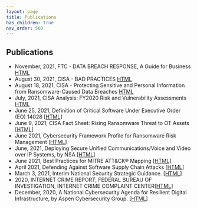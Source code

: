 ```yaml
---
layout: page
title: Publications 
has_children: true
nav_order: 500 
---
```


## Publications
* November, 2021, FTC - DATA BREACH RESPONSE, A Guide for Business [HTML](https://archive-d.bsafes.com/docs/D/DATA-BREACH-RESPONSE-A-Guide-for-Business/)
* August 30, 2021, CISA - BAD PRACTICES [HTML](https://www.cisa.gov/BadPractices)
* August 18, 2021, CISA - Protecting Sensitive and Personal Information from Ransomware-Caused Data Breaches [HTML](https://publications.bsafes.com/docs/cisa/protecting-sensitive-and-personal-information-from-ransomware-caused-data-breaches/)
* July, 2021, CISA Analysis: FY2020 Risk and Vulnerability Assessments [HTML](https://publications.bsafes.com/docs/cisa/FY2020-Risk-and-Vulnerability-Assessments/)
* June 25, 2021, Definition of Critical Software Under Executive Order (EO) 14028 [[HTML](https://publications.bsafes.com/docs/nist/Definition-of-Critical-Software-Under-Executive-Order-(EO)-14028/)]
* June 9, 2021, CISA Fact Sheet: Rising Ransomware Threat to OT Assets [[HTML](https://publications.bsafes.com/docs/cisa/rising-ransomware-threat-to-operational-technology-assets/)]
* June 2021, Cybersecurity Framework Profile for Ransomware Risk Management [[HTML](https://publications.bsafes.com/docs/nist/cybersecurity-framework-profile-for-ransomware-risk-management/)]
* June, 2021, Deploying Secure Unified Communications/Voice and Video over IP Systems, by NSA [[HTML](https://publications.bsafes.com/docs/nsa/deploying-secure-unified-communications-voice-and-video-over-ip-systems/)] 
* June 2021, Best Practices for MITRE ATT&CK® Mapping [[HTML](https://publications.bsafes.com/docs/cisa/best-practices-for-mitre-att-and-ck-mapping/)]
* April 2021, Defending Against Software Supply Chain Attacks [[HTML](https://publications.bsafes.com/docs/cisa/defending-against-software-supply-chain-attacks/)]
* March 3, 2021, Interim National Security Strategic Guidance. [[HTML](https://documents.bsafes.com/docs/government/interim-national-security-strategic-guidance/)]
* 2020, INTERNET CRIME REPORT, FEDERAL BUREAU OF INVESTIGATION, INTERNET CRIME COMPLAINT CENTER[[HTML](https://publications.bsafes.com/docs/fbi/internet-crime-report-2020/)]
* December, 2020, A National Cybersecurity Agenda for Resilient Digital Infrastructure, by Aspen Cybersecurity Group.  [[HTML](https://aspen-cybersecurity-agenda-2020.bsafes.com/)]
